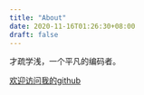 ```yaml
---
title: "About"
date: 2020-11-16T01:26:30+08:00
draft: false
---
```


才疏学浅，一个平凡的编码者。

[欢迎访问我的github](https://github.com/wlizhi)
